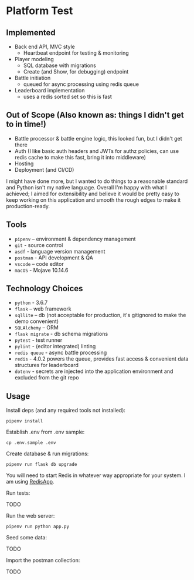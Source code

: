 # Platform Test

## Implemented

* Back end API, MVC style
    * Heartbeat endpoint for testing & monitoring
* Player modeling
    * SQL database with migrations
    * Create (and Show, for debugging) endpoint
* Battle initiation
    * queued for async processing using redis queue
* Leaderboard implementation
    * uses a redis sorted set so this is fast

## Out of Scope (Also known as: things I didn't get to in time!)

* Battle processor & battle engine logic, this looked fun, but I didn't get there
* Auth (I like basic auth headers and JWTs for authz policies, can use redis cache to make this fast, bring it into middleware)
* Hosting
* Deployment (and CI/CD)

I might have done more, but I wanted to do things to a reasonable standard and Python isn't my native language. Overall I'm happy with what I achieved; I aimed for extensibility and believe it would be pretty easy to keep working on this application and smooth the rough edges to make it production-ready.

## Tools

* `pipenv` – environment & dependency management
* `git` - source control
* `asdf` - language version management
* `postman` - API development & QA
* `vscode` – code editor
* `macOS` - Mojave 10.14.6

## Technology Choices

* `python` - 3.6.7
* `flask` – web framework
* `sqllite` – db (not acceptable for production, it's gitignored to make the demo convenient)
* `SQLAlchemy` – ORM
* `flask migrate` - db schema migrations
* `pytest` - test runner
* `pylint` - (editor integrated) linting
* `redis queue` - async battle processing
* `redis` - 4.0.2 powers the queue, provides fast access & convenient data structures for leaderboard
* `dotenv` - secrets are injected into the application environment and excluded from the git repo

## Usage

Install deps (and any required tools not installed):

```
pipenv install
```

Establish .env from .env sample:

```
cp .env.sample .env
```

Create database & run migrations:

```
pipenv run flask db upgrade
```

You will need to start Redis in whatever way appropriate for your system. I am using [RedisApp](https://github.com/jpadilla/redisapp).

Run tests:

TODO

Run the web server:

```
pipenv run python app.py
```

Seed some data:

TODO

Import the postman collection:

TODO